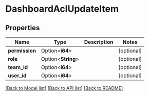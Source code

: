 # DashboardAclUpdateItem

## Properties

Name | Type | Description | Notes
------------ | ------------- | ------------- | -------------
**permission** | Option<**i64**> |  | [optional]
**role** | Option<**String**> |  | [optional]
**team_id** | Option<**i64**> |  | [optional]
**user_id** | Option<**i64**> |  | [optional]

[[Back to Model list]](../README.md#documentation-for-models) [[Back to API list]](../README.md#documentation-for-api-endpoints) [[Back to README]](../README.md)


